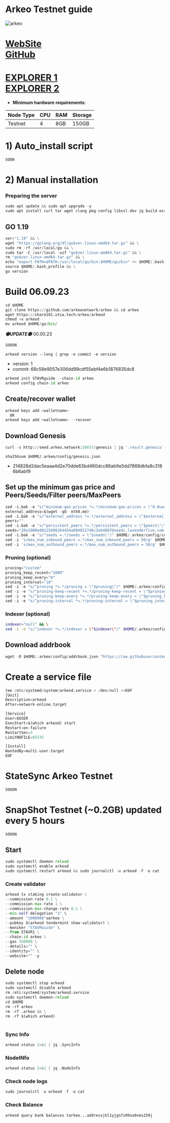 # Arkeo Testnet guide

![arkeo](https://github.com/obajay/nodes-Guides/assets/44331529/68f8a9ef-ae6b-4903-acab-547a08b712b4)

[WebSite](https://arkeo.network/)\
[GitHub](https://github.com/arkeonetwork/arkeo#arkeo-binary)
=
[EXPLORER 1](https://explorer.stavr.tech/arkeo-testnet) \
[EXPLORER 2](https://exp.utsa.tech/arkeo-test)
=

- **Minimum hardware requirements**:

| Node Type |CPU | RAM  | Storage  | 
|-----------|----|------|----------|
| Testnet   |   4|  8GB | 150GB    |


# 1) Auto_install script
```python
SOON
```

# 2) Manual installation

### Preparing the server
```python
sudo apt update && sudo apt upgrade -y
sudo apt install curl tar wget clang pkg-config libssl-dev jq build-essential bsdmainutils git make ncdu gcc git jq chrony liblz4-tool -y
```

## GO 1.19
```python
ver="1.19" && \
wget "https://golang.org/dl/go$ver.linux-amd64.tar.gz" && \
sudo rm -rf /usr/local/go && \
sudo tar -C /usr/local -xzf "go$ver.linux-amd64.tar.gz" && \
rm "go$ver.linux-amd64.tar.gz" && \
echo "export PATH=$PATH:/usr/local/go/bin:$HOME/go/bin" >> $HOME/.bash_profile && \
source $HOME/.bash_profile && \
go version
```

# Build 06.09.23
```python
cd $HOME
git clone https://github.com/arkeonetwork/arkeo && cd arkeo
wget https://share101.utsa.tech/arkeo/arkeod
chmod +x arkeod
mv arkeod $HOME/go/bin/

```
*******🟢UPDATE🟢******* 00.00.23
```python
SOOON
```

`arkeod version --long | grep -e commit -e version`
- version: 1
- commit: 68c59e9057e306dd99cdf55ebf4e6b1876835dc8

```python
arkeod init STAVRguide --chain-id arkeo
arkeod config chain-id arkeo
```    

## Create/recover wallet
```python
arkeod keys add <walletname>
  OR
arkeod keys add <walletname> --recover
```

## Download Genesis
```python
curl -s http://seed.arkeo.network:26657/genesis | jq '.result.genesis' > $HOME/.arkeo/config/genesis.json

```
`sha256sum $HOME/.arkeo/config/genesis.json`
+ 214828d2dac5eaaa4d2e70dde63bd460dcc86ab9e5dd7868dbfa8c3186b6abf9

## Set up the minimum gas price and Peers/Seeds/Filter peers/MaxPeers
```python
sed -i.bak -e "s/^minimum-gas-prices *=.*/minimum-gas-prices = \"0.0uarkeo\"/;" ~/.arkeo/config/app.toml
external_address=$(wget -qO- eth0.me) 
sed -i.bak -e "s/^external_address *=.*/external_address = \"$external_address:26656\"/" $HOME/.arkeo/config/config.toml
peers=""
sed -i.bak -e "s/^persistent_peers *=.*/persistent_peers = \"$peers\"/" $HOME/.arkeo/config/config.toml
seeds="20e1000e88125698264454a884812746c2eb4807@seeds.lavenderfive.com:22856"
sed -i.bak -e "s/^seeds =.*/seeds = \"$seeds\"/" $HOME/.arkeo/config/config.toml
sed -i 's/max_num_inbound_peers =.*/max_num_inbound_peers = 50/g' $HOME/.arkeo/config/config.toml
sed -i 's/max_num_outbound_peers =.*/max_num_outbound_peers = 50/g' $HOME/.arkeo/config/config.toml

```
### Pruning (optional)
```python
pruning="custom"
pruning_keep_recent="1000"
pruning_keep_every="0"
pruning_interval="10"
sed -i -e "s/^pruning *=.*/pruning = \"$pruning\"/" $HOME/.arkeo/config/app.toml
sed -i -e "s/^pruning-keep-recent *=.*/pruning-keep-recent = \"$pruning_keep_recent\"/" $HOME/.arkeo/config/app.toml
sed -i -e "s/^pruning-keep-every *=.*/pruning-keep-every = \"$pruning_keep_every\"/" $HOME/.arkeo/config/app.toml
sed -i -e "s/^pruning-interval *=.*/pruning-interval = \"$pruning_interval\"/" $HOME/.arkeo/config/app.toml
```
### Indexer (optional) 
```bash
indexer="null" && \
sed -i -e "s/^indexer *=.*/indexer = \"$indexer\"/" $HOME/.arkeo/config/config.toml
```

## Download addrbook
```python
wget -O $HOME/.arkeo/config/addrbook.json "https://raw.githubusercontent.com/obajay/nodes-Guides/main/Projects/Arkeo/addrbook.json"
```

# Create a service file
```python
tee /etc/systemd/system/arkeod.service > /dev/null <<EOF
[Unit]
Description=arkeod
After=network-online.target

[Service]
User=$USER
ExecStart=$(which arkeod) start
Restart=on-failure
RestartSec=3
LimitNOFILE=65535

[Install]
WantedBy=multi-user.target
EOF
```
# StateSync Arkeo Testnet
```python
SOOON
```
# SnapShot Testnet (~0.2GB) updated every 5 hours  
```python
SOOON
```

## Start
```python
sudo systemctl daemon-reload
sudo systemctl enable arkeod
sudo systemctl restart arkeod && sudo journalctl -u arkeod -f -o cat
```

### Create validator
```python
arkeod tx staking create-validator \
--commission-rate 0.1 \
--commission-max-rate 1 \
--commission-max-change-rate 0.2 \
--min-self-delegation "1" \
--amount "1000000"uarkeo \
--pubkey $(arkeod tendermint show-validator) \
--moniker "STAVRGuide" \
--from STAVR1 \
--chain-id arkeo \
--gas 350000 \
--details="" \
--identity="" \
--website="" -y

```

## Delete node
```python
sudo systemctl stop arkeod
sudo systemctl disable arkeod
rm /etc/systemd/system/arkeod.service
sudo systemctl daemon-reload
cd $HOME
rm -rf arkeo
rm -rf .arkeo && \
rm -rf $(which arkeod)
```
#
### Sync Info
```python
arkeod status 2>&1 | jq .SyncInfo
```
### NodeINfo
```python
arkeod status 2>&1 | jq .NodeInfo
```
### Check node logs
```python
sudo journalctl -u arkeod -f -o cat
```
### Check Balance
```python
arkeod query bank balances tarkeo...addressjkl1yjgn7z09ua9vms259j
```
